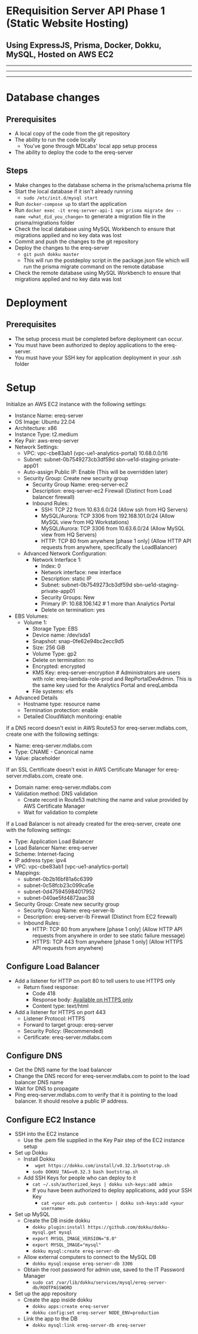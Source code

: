 # ERequisition Server API Phase 1 (Static Website Hosting)
## Using ExpressJS, Prisma, Docker, Dokku, MySQL, Hosted on AWS EC2
---
---
---

# Database changes
## Prerequisites
- A local copy of the code from the git repository
- The ability to run the code locally
  - You've gone through MDLabs' local app setup process
- The ability to deploy the code to the ereq-server
## Steps
- Make changes to the database schema in the prisma/schema.prisma file
- Start the local database if it isn't already running
  - `sudo /etc/init.d/mysql start`
- Run `docker-compose up` to start the application
- Run `docker exec -it ereq-server-api-1 npx prisma migrate dev --name <what_did_you_change>` to generate a migration file in the prisma/migrations folder
- Check the local database using MySQL Workbench to ensure that migrations applied and no key data was lost
- Commit and push the changes to the git repository
- Deploy the changes to the ereq-server
  - `git push dokku master`
  - This will run the postdeploy script in the package.json file which will run the prisma migrate command on the remote database
- Check the remote database using MySQL Workbench to ensure that migrations applied and no key data was lost

# Deployment
## Prerequisites
- The setup process must be completed before deployment can occur.
- You must have been authorized to deploy applications to the ereq-server.
- You must have your SSH key for application deployment in your .ssh folder

# Setup
Initialize an AWS EC2 instance with the following settings:
- Instance Name: ereq-server
- OS Image: Ubuntu 22.04
- Architecture: x86
- Instance Type: t2.medium
- Key Pair: aws-ereq-server
- Network Settings:
  - VPC: vpc-cbe83ab1 (vpc-ue1-analytics-portal) 10.68.0.0/16
  - Subnet: subnet-0b7549273cb3df59d   sbn-ue1d-staging-private-app01
  - Auto-assign Public IP: Enable (This will be overridden later)
  - Security Group: Create new security group
    - Security Group Name: ereq-server-ec2
    - Description: ereq-server-ec2 Firewall (Distinct from Load balancer firewall)
    - Inbound Rules:
      - SSH: TCP 22 from 10.63.6.0/24 (Allow ssh from HQ Servers)
      - MySQL/Aurora: TCP 3306 from 192.168.101.0/24 (Allow MySQL view from HQ Workstations)
      - MySQL/Aurora: TCP 3306 from 10.63.6.0/24 (Allow MySQL view from HQ Servers)
      - HTTP: TCP 80 from anywhere [phase 1 only] (Allow HTTP API requests from anywhere, specifically the LoadBalancer)
  - Advanced Network Configuration:
    - Network Interface 1:
      - Index: 0
      - Network interface: new interface
      - Description: static IP
      - Subnet: subnet-0b7549273cb3df59d   sbn-ue1d-staging-private-app01
      - Security Groups: New
      - Primary IP: 10.68.106.142 # 1 more than Analytics Portal
      - Delete on termination: yes
- EBS Volumes:
  - Volume 1:
    - Storage Type: EBS
    - Device name: /dev/sda1
    - Snapshot: snap-0fe62e94bc2ecc9d5
    - Size: 256 GiB
    - Volume Type: gp2
    - Delete on termination: no
    - Encrypted: encrypted
    - KMS Key: ereq-server-encryption # Administrators are users with role: ereq-lambda-role-prod and RepPortalDevAdmin. This is the same key used for the Analytics Portal and ereqLambda
    - File systems: efs
- Advanced Details
  - Hostname type: resource name
  - Termination protection: enable
  - Detailed CloudWatch monitoring: enable

If a DNS record doesn't exist in AWS Route53 for ereq-server.mdlabs.com, create one with the following settings:
- Name: ereq-server.mdlabs.com
- Type: CNAME - Canonical name
- Value: placeholder

If an SSL Certificate doesn't exist in AWS Certificate Manager for ereq-server.mdlabs.com, create one.
- Domain name: ereq-server.mdlabs.com
- Validation method: DNS validation
  - Create record in Route53 matching the name and value provided by AWS Certificate Manager
  - Wait for validation to complete

If a Load Balancer is not already created for the ereq-server, create one with the following settings:
- Type: Application Load Balancer
- Load Balancer Name: ereq-server
- Scheme: Internet-facing
- IP address type: ipv4
- VPC: vpc-cbe83ab1 (vpc-ue1-analytics-portal)
- Mappings:
  - subnet-0b2b16bf81a6c6399
  - subnet-0c58fcb23c099ca5e
  - subnet-0d475945984017952
  - subnet-040ae5fd4872aac38
- Security Group: Create new security group
  - Security Group Name: ereq-server-lb
  - Description: ereq-server-lb Firewall (Distinct from EC2 firewall)
  - Inbound Rules:
    - HTTP: TCP 80 from anywhere [phase 1 only] (Allow HTTP API requests from anywhere in order to see static failure message)
    - HTTPS: TCP 443 from anywhere [phase 1 only] (Allow HTTPS API requests from anywhere)

## Configure Load Balancer
- Add a listener for HTTP on port 80 to tell users to use HTTPS only
  - Return fixed response:
    - Code 418
    - Response body: <a href="https://ereq-server.mdlabs.com">Available on HTTPS only</a>
    - Content type: text/html
- Add a listener for HTTPS on port 443
  - Listener Protocol: HTTPS
  - Forward to target group: ereq-server
  - Security Policy: (Recommended)
  - Certificate: ereq-server.mdlabs.com

## Configure DNS
- Get the DNS name for the load balancer
- Change the DNS record for ereq-server.mdlabs.com to point to the load balancer DNS name
- Wait for DNS to propagate
- Ping ereq-server.mdlabs.com to verify that it is pointing to the load balancer. It should resolve a public IP address.


## Configure EC2 Instance
- SSH into the EC2 instance
  - Use the .pem file supplied in the Key Pair step of the EC2 instance setup
- Set up Dokku
  - Install Dokku
    - ` wget https://dokku.com/install/v0.32.3/bootstrap.sh`
    - `sudo DOKKU_TAG=v0.32.3 bash bootstrap.sh`
  - Add SSH Keys for people who can deploy to it
    - `cat ~/.ssh/authorized_keys | dokku ssh-keys:add admin`
    - If you have been authorized to deploy applications, add your SSH Key
      - `cat <your eds.pub contents> | dokku ssh-keys:add <your username>`
- Set up MySQL
  - Create the DB inside dokku
    - `dokku plugin:install https://github.com/dokku/dokku-mysql.get mysql`
    - `export MYSQL_IMAGE_VERSION="8.0"`
    - `export MYSQL_IMAGE="mysql"`
    - `dokku mysql:create ereq-server-db`
  - Allow external computers to connect to the MySQL DB
    - `dokku mysql:expose ereq-server-db 3306`
  - Obtain the root password for admin use, saved to the IT Password Manager
    - `sudo cat /var/lib/dokku/services/mysql/ereq-server-db/ROOTPASSWORD`
- Set up the app repository
  - Create the app inside dokku
    - `dokku apps:create ereq-server`
    - `dokku config:set ereq-server NODE_ENV=production`
  - Link the app to the DB
    - `dokku mysql:link ereq-server-db ereq-server`